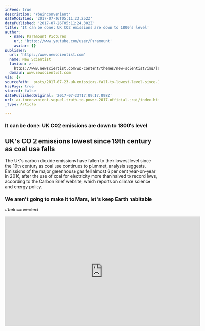```yaml
---
inFeed: true
description: '#beinconvenient'
dateModified: '2017-07-26T05:11:23.252Z'
datePublished: '2017-07-26T05:11:24.302Z'
title: 'It can be done: UK CO2 emissions are down to 1800’s level'
author:
  - name: Paramount Pictures
    url: 'https://www.youtube.com/user/Paramount'
    avatar: {}
publisher:
  url: 'https://www.newscientist.com'
  name: New Scientist
  favicon: >-
    https://www.newscientist.com/wp-content/themes/new-scientist/img/layup/new-sci-favicon.ico
  domain: www.newscientist.com
via: {}
sourcePath: _posts/2017-07-23-uk-emissions-fall-to-lowest-level-since-19th-century.md
hasPage: true
starred: false
datePublishedOriginal: '2017-07-23T17:09:17.098Z'
url: an-inconvenient-sequel-truth-to-power-2017-official-trai/index.html
_type: Article

---
```

### It can be done: UK CO2 emissions are down to 1800's level

<article style=""><h1>UK's CO 2 emissions lowest since 19th century as coal use falls</h1><p>The UK's carbon dioxide emissions have fallen to their lowest level since the 19th century as coal use continues to plummet, analysis suggests. Emissions of the major greenhouse gas fell almost 6 per cent year-on-year in 2016, after the use of coal for electricity more than halved to record lows, according to the Carbon Brief website, which reports on climate science and energy policy.</p></article>

### We aren't going to make it to Mars, let's keep Earth habitable

\#beinconvenient

<iframe src="https://cdn.embedly.com/widgets/media.html?src=https%3A%2F%2Fwww.youtube.com%2Fembed%2FhuX1bmfdkyA%3Ffeature%3Doembed&amp;url=http%3A%2F%2Fwww.youtube.com%2Fwatch%3Fv%3DhuX1bmfdkyA&amp;image=https%3A%2F%2Fi.ytimg.com%2Fvi%2FhuX1bmfdkyA%2Fhqdefault.jpg&amp;key=a715cf41cc93453ca338d350cd26f87b&amp;type=text%2Fhtml&amp;schema=youtube" width="640" height="360" scrolling="no" frameborder="0" allowfullscreen="" style=""></iframe>
